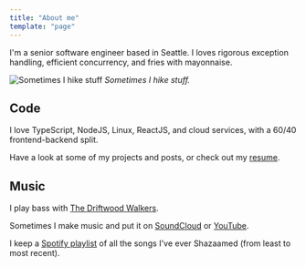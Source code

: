 ```yaml
---
title: "About me"
template: "page"
---
```


I'm a senior software engineer based in Seattle. I loves rigorous exception handling, efficient concurrency, and fries with mayonnaise.

![Sometimes I hike stuff](/media/personal-1.jpg)
*Sometimes I hike stuff.*

## Code

I love TypeScript, NodeJS, Linux, ReactJS, and cloud services, with a 60/40 frontend-backend split.

Have a look at some of my projects and posts, or check out my [resume](/media/resume.pdf).

## Music

I play bass with [The Driftwood Walkers](https://thedriftwoodwalkers.com/).

Sometimes I make music and put it on [SoundCloud](https://soundcloud.com/jonathan-mellman) or [YouTube](https://www.youtube.com/channel/UCoKNvLs9j6VBtKww7OsZ_rA/).

I keep a [Spotify playlist](https://open.spotify.com/user/1242727868/playlist/74JYIKcLYVjm5oW2tMXNSH?si=lJQYbfEXTbqyjkl9k77gyw) of all the songs I've ever Shazaamed (from least to most recent).

